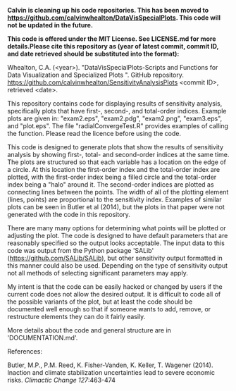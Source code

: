 **Calvin is cleaning up his code repositories. This has been moved to https://github.com/calvinwhealton/DataVisSpecialPlots. This code will not be updated in the future.**

**This code is offered under the MIT License. See LICENSE.md for more details.Please cite this repository as (year of latest commit, commit ID, and date retrieved should be substituted into the format):**

Whealton, C.A. (\<year>). "DataVisSpecialPlots-Scripts and Functions for Data Visualization and Specialized Plots ". GitHub repository. https://github.com/calvinwhealton/SensitivityAnalysisPlots \<commit ID>, retrieved \<date>.

This repository contains code for displaying results of sensitivity analysis, specifically plots that have first-, second-, and total-order indices. Example plots are given in: "exam2.eps", "exam2.pdg", "exam2.png", "exam3.eps", and "plot.eps". The file "radialConvergeTest.R" provides examples of calling the function. Please read the licence before using the code.

This code is designed to generate plots that show the results of sensitivity analysis by showing first-, total- and second-order indices at the same time. The plots are structured so that each variable has a location on the edge of a circle. At this location the first-order index and the total-order index are plotted, with the first-order index being a filled circle and the total-order index being a "halo" around it. The second-order indices are plotted as connecting lines between the points. The width of all of the plotting element (lines, points) are proportional to the sensitivity index. Examples of similar plots can be seen in Butler et al (2014), but the plots in that paper were not generated with the code in this repository.

There are many many options for determining what points will be plotted or adjusting the plot. The code is designed to have default parameters that are reasonably specified so the output looks acceptable. The input data to this code was output from the Python package 'SALib' (https://github.com/SALib/SALib), but other sensitivity output formatted in this manner could also be used. Depending on the type of sensitivity output not all methods of selecting significant parameters may apply.

My intent is that the code can be easily hacked or changed by users if the current code does not allow the desired output. It is difficult to code all of the possible variants of the plot, but at least the code should be documented well enough so that if someone wants to add, remove, or restructure elements they can do it fairly easily.

More details about the code and general structure are in 'DOCUMENTATION.md'.

References:

Butler, M.P., P.M. Reed, K. Fisher-Vanden, K. Keller, T. Wagener (2014). Inaction and climate stabilization uncertainties lead to severe economic risks. _Climactic Change 127_:463-474

